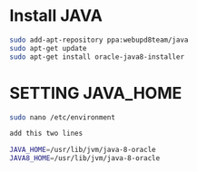 # Install JAVA
```sh
sudo add-apt-repository ppa:webupd8team/java
sudo apt-get update
sudo apt-get install oracle-java8-installer
```

# SETTING JAVA_HOME

```sh
sudo nano /etc/environment

add this two lines

JAVA_HOME=/usr/lib/jvm/java-8-oracle
JAVA8_HOME=/usr/lib/jvm/java-8-oracle

```